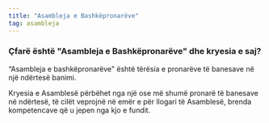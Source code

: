 ```yaml
---
title: "Asambleja e Bashkëpronarëve"
tag: asambleja
---
```


### Çfarë është "Asambleja e Bashkëpronarëve" dhe kryesia e saj?

“Asambleja e bashkëpronarëve" është tërësia e pronarëve të banesave në një ndërtesë banimi.

Kryesia e Asamblesë përbëhet nga një ose më shumë pronarë të banesave në ndërtesë, të cilët veprojnë në emër e për llogari të Asamblesë, brenda kompetencave që u jepen nga kjo e fundit.
